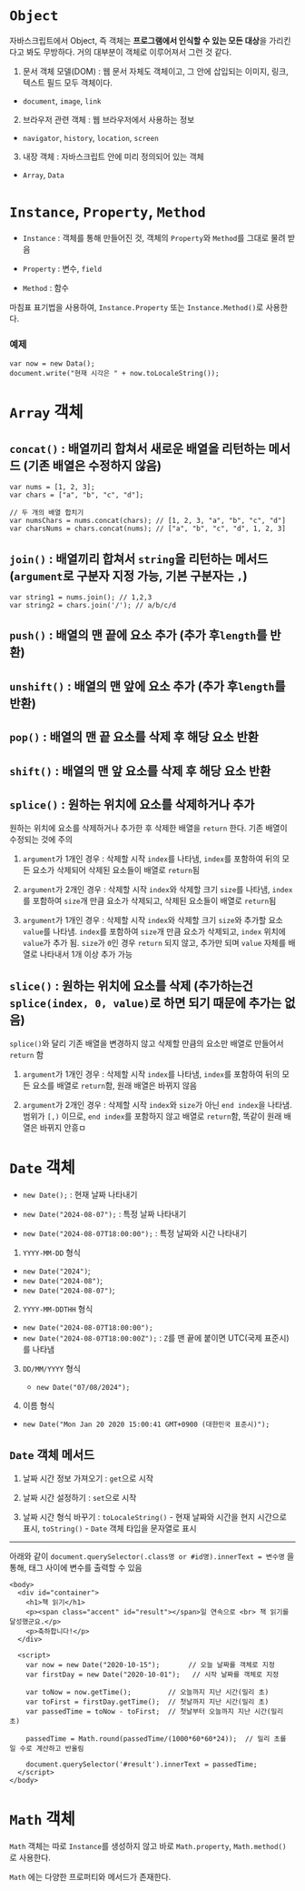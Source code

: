 # `Object`

자바스크립트에서 Object, 즉 객체는 **프로그램에서 인식할 수 있는 모든 대상**을 가리킨다고 봐도 무방하다. 거의 대부분이 객체로 이루어져서 그런 것 같다.

1. 문서 객체 모델(DOM) : 웹 문서 자체도 객체이고, 그 안에 삽입되는 이미지, 링크, 텍스트 필드 모두 객체이다. 
  - `document`, `image`, `link`

2. 브라우저 관련 객체 : 웹 브라우저에서 사용하는 정보
  - `navigator`, `history`, `location`, `screen`

3. 내장 객체 : 자바스크립트 안에 미리 정의되어 있는 객체
  - `Array`, `Data`

# `Instance`, `Property`, `Method`

- `Instance` : 객체를 통해 만들어진 것, 객체의 `Property`와 `Method`를 그대로 물려 받음

- `Property` : 변수, `field`

- `Method` : 함수

마침표 표기법을 사용하여, `Instance.Property` 또는 `Instance.Method()`로 사용한다.

### 예제

```
var now = new Data();
document.write("현재 시각은 " + now.toLocaleString());
```

# `Array` 객체

## `concat()` : 배열끼리 합쳐서 새로운 배열을 리턴하는 메서드 (기존 배열은 수정하지 않음)

```
var nums = [1, 2, 3];
var chars = ["a", "b", "c", "d"];

// 두 개의 배열 합치기
var numsChars = nums.concat(chars); // [1, 2, 3, "a", "b", "c", "d"]
var charsNums = chars.concat(nums); // ["a", "b", "c", "d", 1, 2, 3]
```

## `join()` : 배열끼리 합쳐서 `string`을 리턴하는 메서드 (`argument`로 구분자 지정 가능, 기본 구분자는 `,`)

```
var string1 = nums.join(); // 1,2,3
var string2 = chars.join('/'); // a/b/c/d
```

## `push()` : 배열의 맨 끝에 요소 추가 (추가 후`length`를 반환)

## `unshift()` : 배열의 맨 앞에 요소 추가 (추가 후`length`를 반환)

## `pop()` : 배열의 맨 끝 요소를 삭제 후 해당 요소 반환

## `shift()` : 배열의 맨 앞 요소를 삭제 후 해당 요소 반환

## `splice()` : 원하는 위치에 요소를 삭제하거나 추가

원하는 위치에 요소를 삭제하거나 추가한 후 삭제한 배열을 `return` 한다. 기존 배열이 수정되는 것에 주의

1. `argument`가 1개인 경우 : 삭제할 시작 `index`를 나타냄, `index`를 포함하여 뒤의 모든 요소가 삭제되어 삭제된 요소들이 배열로 `return`됨

2. `argument`가 2개인 경우 : 삭제할 시작 `index`와 삭제할 크기 `size`를 나타냄, `index`를 포함하여 `size`개 만큼 요소가 삭제되고, 삭제된 요소들이 배열로 `return`됨

3. `argument`가 1개인 경우 : 삭제할 시작 `index`와 삭제할 크기 `size`와 추가할 요소 `value`를 나타냄. 
`index`를 포함하여 `size`개 만큼 요소가 삭제되고, `index` 위치에 `value`가 추가 됨. `size`가 `0`인 경우 `return` 되지 않고, 추가만 되며 `value` 자체를 배열로 나타내서 1개 이상 추가 가능


## `slice()` : 원하는 위치에 요소를 삭제 (추가하는건 `splice(index, 0, value)`로 하면 되기 때문에 추가는 없음)

`splice()`와 달리 기존 배열을 변경하지 않고 삭제할 만큼의 요소만 배열로 만들어서 `return` 함

1. `argument`가 1개인 경우 : 삭제할 시작 `index`를 나타냄, `index`를 포함하여 뒤의 모든 요소를 배열로 `return`함, 원래 배열은 바뀌지 않음

2. `argument`가 2개인 경우 : 삭제할 시작 `index`와 `size`가 아닌 `end index`을 나타냄. 범위가 `[,)` 이므로, `end index`를 포함하지 않고 배열로 `return`함, 똑같이 원래 배열은 바뀌지 안흥ㅁ

# `Date` 객체

- `new Date();` : 현재 날짜 나타내기

- `new Date("2024-08-07");` : 특정 날짜 나타내기

- `new Date("2024-08-07T18:00:00");` : 특정 날짜와 시간 나타내기

1. `YYYY-MM-DD` 형식
  - `new Date("2024")`;
  - `new Date("2024-08")`;
  - `new Date("2024-08-07")`;

2. `YYYY-MM-DDTHH` 형식
  - `new Date("2024-08-07T18:00:00");`
  - `new Date("2024-08-07T18:00:00Z");` : `Z`를 맨 끝에 붙이면 UTC(국제 표준시)를 나타냄

3. `DD/MM/YYYY` 형식
   - `new Date("07/08/2024");`

4. 이름 형식
  - `new Date("Mon Jan 20 2020 15:00:41 GMT+0900 (대한민국 표준시)");`

## `Date` 객체 메서드

1. 날짜 시간 정보 가져오기 : `get`으로 시작

2. 날짜 시간 설정하기 : `set`으로 시작

3. 날짜 시간 형식 바꾸기 : `toLocaleString()` - 현재 날짜와 시간을 현지 시간으로 표시, `toString()` - `Date` 객체 타입을 문자열로 표시

---

아래와 같이 `document.querySelector(.class명 or #id명).innerText = 변수명` 을 통해, 태그 사이에 변수를 출력할 수 있음

```
<body>
  <div id="container">
    <h1>책 읽기</h1>
    <p><span class="accent" id="result"></span>일 연속으로 <br> 책 읽기를 달성했군요.</p>
    <p>축하합니다!</p>
  </div>  

  <script>
    var now = new Date("2020-10-15");       // 오늘 날짜를 객체로 지정
    var firstDay = new Date("2020-10-01");   // 시작 날짜를 객체로 지정

    var toNow = now.getTime();         // 오늘까지 지난 시간(밀리 초)
    var toFirst = firstDay.getTime();  // 첫날까지 지난 시간(밀리 초) 
    var passedTime = toNow - toFirst;  // 첫날부터 오늘까지 지난 시간(밀리 초)

    passedTime = Math.round(passedTime/(1000*60*60*24));  // 밀리 초를 일 수로 계산하고 반올림

    document.querySelector('#result').innerText = passedTime;
  </script>
</body>
```

# `Math` 객체

`Math` 객체는 따로 `Instance`를 생성하지 않고 바로 `Math.property`, `Math.method()` 로 사용한다.

`Math` 에는 다양한 프로퍼티와 메서드가 존재한다.
